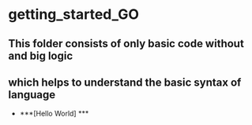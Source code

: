 # getting_started_GO

## This folder consists of only basic code without and big logic
## which helps to understand the basic syntax of language

* ***[Hello World] ***
